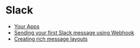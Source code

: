 # Slack

- [Your Apps](https://api.slack.com/apps/)
- [Sending your first Slack message using Webhook](https://api.slack.com/tutorials/slack-apps-hello-world)
- [Creating rich message layouts](https://api.slack.com/messaging/composing/layouts)
